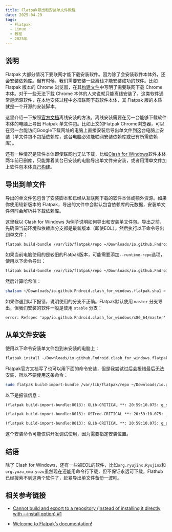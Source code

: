 ```yaml
---
title: Flatpak导出和安装单文件教程
date: 2025-04-29
tags:
  - Flatpak
  - Linux
  - 教程
  - 2025年
---
```


## 说明

Flatpak 大部分情况下要联网才能下载安装软件。因为除了会安装软件本体外，还会安装依赖库。但有时候，我们需要安装一些离线才能安装成功的软件。比如 Flatpak 版本的 Chrome 浏览器，在其[构建文件](https://github.com/flathub/com.google.Chrome/blob/ce2f8b71ece1eb7431f70e72328f6e9ff33d366b/com.google.Chrome.yaml#L100)中写明了需要联网下载 Chrome 本体。对于一些无法下载 Chrome 本体的人来说就只能离线安装了。这类软件通常是闭源软件，在本地安装过程中必须联网下载软件本体，其 Flatpak 版的本质就是一个开源的安装脚本。

这里介绍一下按照[官方文档](https://docs.flatpak.org/en/latest/single-file-bundles.html)离线安装的方法。离线安装需要在另一台能够下载软件本体的电脑上导出 Flatpak 单文件包。比如上文的Flatpak Chrome浏览器，可以在另一台能访问Google下载网址的电脑上直接安装后导出单文件到这台电脑上安装（单文件包不包括依赖库，这台电脑必须能联网安装依赖库或已有所需依赖库）。

还有一种情况是软件本体即使联网也无法下载，比如[Clash for Windows](https://flathub.org/apps/io.github.Fndroid.clash_for_windows)软件本体两年前已删库，只能靠着某台已安装的电脑导出单文件来安装，或者用清单文件加上软件包本体[自己构建](https://docs.flatpak.org/en/latest/building-introduction.html)。

## 导出到单文件

导出的单文件包包含了安装脚本和已经从互联网下载的软件本体或额外资源。如果你使用较新版本的 Flatpak，导出的文件中会默认包含依赖库的元数据，安装单文件包时会解析并下载依赖库。

这里我以 Clash for Windows 为例子说明如何导出和安装单文件包。导出之前，先确保当前环境和依赖库分支都是最新版本（即使EOL）。然后执行以下命令导出到单文件：

```bash
flatpak build-bundle /var/lib/flatpak/repo ~/Downloads/io.github.Fndroid.clash_for_windows.flatpak io.github.Fndroid.clash_for_windows stable
```

如果当前电脑使用的是较旧的Flatpak版本，可能需要添加`--runtime-repo`选项，使用以下命令导出：

```bash
flatpak build-bundle /var/lib/flatpak/repo ~/Downloads/io.github.Fndroid.clash_for_windows.flatpak io.github.Fndroid.clash_for_windows stable --runtime-repo=https://flathub.org/repo/flathub.flatpakrepo
```

然后计算哈希值：

```bash
sha1sum ~/Downloads/io.github.Fndroid.clash_for_windows.flatpak.sha1 > ~/Downloads/io.github.Fndroid.clash_for_windows.flatpak.sha1
```

如果你遇到以下报错，说明使用的分支不正确。Flatpak默认使用 `master` 分支导出，但我们安装的软件一般是使用 `stable` 分支：

```txt
error: Refspec 'app/io.github.Fndroid.clash_for_windows/x86_64/master' not found
```

## 从单文件安装

使用以下命令安装单文件包到未安装的电脑上：

```bash
flatpak install ~/Downloads/io.github.Fndroid.clash_for_windows.flatpak
```

Flatpak官方文档写了也可以用下面的命令安装，但是我尝试过后会报错最后无法安装，所以不要使用这条命令：

```bash
sudo flatpak build-import-bundle /var/lib/flatpak/repo ~/Downloads/io.github.Fndroid.clash_for_windows.flatpak
```

以下是报错信息：

```txt
(flatpak build-import-bundle:8013): GLib-CRITICAL **: 20:59:10.075: g_str_has_prefix: assertion 'str != NULL' failed

(flatpak build-import-bundle:8013): OSTree-CRITICAL **: 20:59:10.075: _ostree_repo_get_remote: assertion 'name != NULL' failed

(flatpak build-import-bundle:8013): GLib-CRITICAL **: 20:59:10.075: g_propagate_error: assertion 'src != NULL' failed
```

这个安装命令可能仅供开发调试使用，因为需要指定安装位置。


## 结语

除了 Clash for Windows，还有一些被EOL的软件，比如`org.ryujinx.Ryujinx`和`org.yuzu_emu.yuzu`虽然现在还能用命令行下载，但不保证永远可下载，Flathub已经搜索不到这两个软件了，赶紧导出单文件备份一波吧。


## 相关参考链接

- [Cannot build and export to a repository (instead of installing it directly with --install option) #1](https://github.com/flathub/electron-sample-app/issues/1)

- [Welcome to Flatpak’s documentation!](https://docs.flatpak.org/en/latest/index.html)

